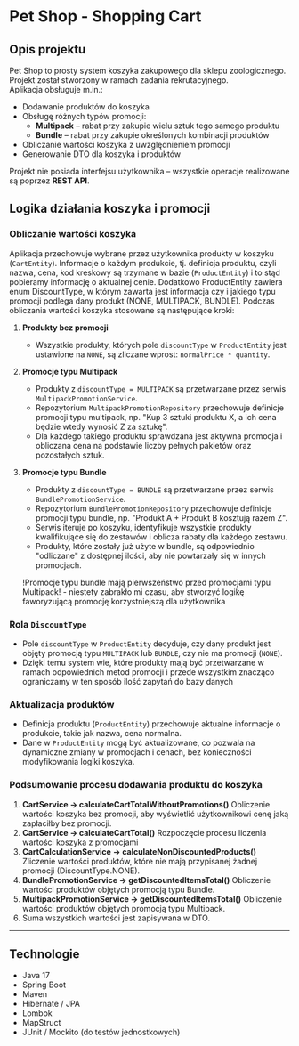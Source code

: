 # Pet Shop - Shopping Cart

## Opis projektu
Pet Shop to prosty system koszyka zakupowego dla sklepu zoologicznego.  
Projekt został stworzony w ramach zadania rekrutacyjnego.  
Aplikacja obsługuje m.in.:

- Dodawanie produktów do koszyka
- Obsługę różnych typów promocji:
  - **Multipack** – rabat przy zakupie wielu sztuk tego samego produktu
  - **Bundle** – rabat przy zakupie określonych kombinacji produktów
- Obliczanie wartości koszyka z uwzględnieniem promocji
- Generowanie DTO dla koszyka i produktów

Projekt nie posiada interfejsu użytkownika – wszystkie operacje realizowane są poprzez **REST API**.

## Logika działania koszyka i promocji

### Obliczanie wartości koszyka

Aplikacja przechowuje wybrane przez użytkownika produkty w koszyku (`CartEntity`). Informacje o każdym produkcie, tj. definicja produktu, czyli nazwa, cena, kod kreskowy są trzymane w bazie (`ProductEntity`) i to stąd pobieramy informację o aktualnej cenie. Dodatkowo ProductEntity zawiera enum DiscountType, w którym zawarta jest informacja czy i jakiego typu promocji podlega dany produkt (NONE, MULTIPACK, BUNDLE).
Podczas obliczania wartości koszyka stosowane są następujące kroki:

1. **Produkty bez promocji**  
   - Wszystkie produkty, których pole `discountType` w `ProductEntity` jest ustawione na `NONE`, są zliczane wprost: `normalPrice * quantity`.

2. **Promocje typu Multipack**  
   - Produkty z `discountType = MULTIPACK` są przetwarzane przez serwis `MultipackPromotionService`.
   - Repozytorium `MultipackPromotionRepository` przechowuje definicje promocji typu multipack, np. "Kup 3 sztuki produktu X, a ich cena będzie wtedy wynosić Z za sztukę".
   - Dla każdego takiego produktu sprawdzana jest aktywna promocja i obliczana cena na podstawie liczby pełnych pakietów oraz pozostałych sztuk.

3. **Promocje typu Bundle**  
   - Produkty z `discountType = BUNDLE` są przetwarzane przez serwis `BundlePromotionService`.
   - Repozytorium `BundlePromotionRepository` przechowuje definicje promocji typu bundle, np. "Produkt A + Produkt B kosztują razem Z".
   - Serwis iteruje po koszyku, identyfikuje wszystkie produkty kwalifikujące się do zestawów i oblicza rabaty dla każdego zestawu.  
   - Produkty, które zostały już użyte w bundle, są odpowiednio "odliczane" z dostępnej ilości, aby nie powtarzały się w innych promocjach.
  
   !Promocje typu bundle mają pierwszeństwo przed promocjami typu Multipack! - niestety zabrakło mi czasu, aby stworzyć logikę faworyzującą promocję korzystniejszą dla użytkownika

### Rola `DiscountType`

- Pole `discountType` w `ProductEntity` decyduje, czy dany produkt jest objęty promocją typu `MULTIPACK` lub `BUNDLE`, czy nie ma promocji (`NONE`).  
- Dzięki temu system wie, które produkty mają być przetwarzane w ramach odpowiednich metod promocji i przede wszystkim znacząco ograniczamy w ten sposób ilość zapytań do bazy danych

### Aktualizacja produktów

- Definicja produktu (`ProductEntity`) przechowuje aktualne informacje o produkcie, takie jak nazwa, cena normalna.
- Dane w `ProductEntity` mogą być aktualizowane, co pozwala na dynamiczne zmiany w promocjach i cenach, bez konieczności modyfikowania logiki koszyka.

### Podsumowanie procesu dodawania produktu do koszyka

1. **CartService -> calculateCartTotalWithoutPromotions()** Obliczenie wartości koszyka bez promocji, aby wyświetlić użytkownikowi cenę jaką zapłaciłby bez promocji.
2. **CartService -> calculateCartTotal()** Rozpoczęcie procesu liczenia wartości koszyka z promocjami
3. **CartCalculationService -> calculateNonDiscountedProducts()** Zliczenie wartości produktów, które nie mają przypisanej żadnej promocji (DiscountType.NONE).
4. **BundlePromotionService -> getDiscountedItemsTotal()** Obliczenie wartości produktów objętych promocją typu Bundle.
5. **MultipackPromotionService -> getDiscountedItemsTotal()** Obliczenie wartości produktów objętych promocją typu Multipack.
6. Suma wszystkich wartości jest zapisywana w DTO.

---

## Technologie

- Java 17
- Spring Boot
- Maven
- Hibernate / JPA
- Lombok
- MapStruct
- JUnit / Mockito (do testów jednostkowych)
